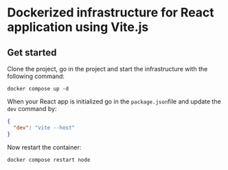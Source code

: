 # Dockerized infrastructure for React application using Vite.js

## Get started

Clone the project, go in the project and start the infrastructure with the following command:
```shell
docker compose up -d
```

When your React app is initialized go in the `package.json`file and update the `dev` command by:
```json
{
  "dev": "vite --host"
}
```

Now restart the container:
```shell
docker compose restart node
```